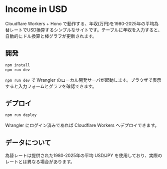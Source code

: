 # Income in USD

Cloudflare Workers + Hono で動作する、年収(万円)を1980-2025年の平均為替レートでUSD換算するシンプルなサイトです。テーブルに年収を入力すると、自動的にドル換算と棒グラフが更新されます。

## 開発

```bash
npm install
npm run dev
```

`npm run dev` で Wrangler のローカル開発サーバが起動します。ブラウザで表示すると入力フォームとグラフを確認できます。

## デプロイ

```bash
npm run deploy
```

Wrangler にログイン済みであれば Cloudflare Workers へデプロイできます。

## データについて

為替レートは提供された1980-2025年の平均 USD/JPY を使用しており、実際のレートとは異なる場合があります。
